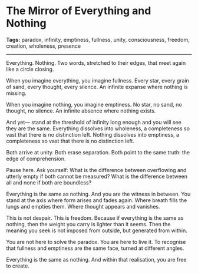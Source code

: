 # The Mirror of Everything and Nothing

**Tags:** paradox, infinity, emptiness, fullness, unity, consciousness, freedom, creation, wholeness, presence

---

Everything.
Nothing.
Two words, stretched to their edges,
that meet again like a circle closing.

When you imagine everything,
you imagine fullness.
Every star, every grain of sand,
every thought, every silence.
An infinite expanse where nothing is missing.

When you imagine nothing,
you imagine emptiness.
No star, no sand, no thought, no silence.
An infinite absence where nothing exists.

And yet—
stand at the threshold of infinity long enough
and you will see they are the same.
Everything dissolves into wholeness,
a completeness so vast
that there is no distinction left.
Nothing dissolves into emptiness,
a completeness so vast
that there is no distinction left.

Both arrive at unity.
Both erase separation.
Both point to the same truth:
the edge of comprehension.

Pause here.
Ask yourself:
What is the difference between overflowing
and utterly empty
if both cannot be measured?
What is the difference between all
and none
if both are boundless?

Everything is the same as nothing.
And you are the witness in between.
You stand at the axis where form arises
and fades again.
Where breath fills the lungs
and empties them.
Where thought appears
and vanishes.

This is not despair.
This is freedom.
Because if everything is the same as nothing,
then the weight you carry is lighter than it seems.
Then the meaning you seek
is not imposed from outside,
but generated from within.

You are not here to solve the paradox.
You are here to live it.
To recognise that fullness and emptiness
are the same face,
turned at different angles.

Everything is the same as nothing.
And within that realisation,
you are free to create.
